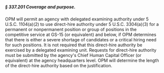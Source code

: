 ##### § 337.201 Coverage and purpose. #####

OPM will permit an agency with delegated examining authority under 5 U.S.C. 1104(a)(2) to use direct-hire authority under 5 U.S.C. 3304(a)(3) for a permanent or nonpermanent position or group of positions in the competitive service at GS-15 (or equivalent) and below, if OPM determines that there is either a severe shortage of candidates or a critical hiring need for such positions. It is not required that this direct-hire authority be exercised by a delegated examining unit. Requests for direct-hire authority must be submitted by the agency's Chief Human Capital Officer (or equivalent) at the agency headquarters level. OPM will determine the length of the direct-hire authority based on the justification.